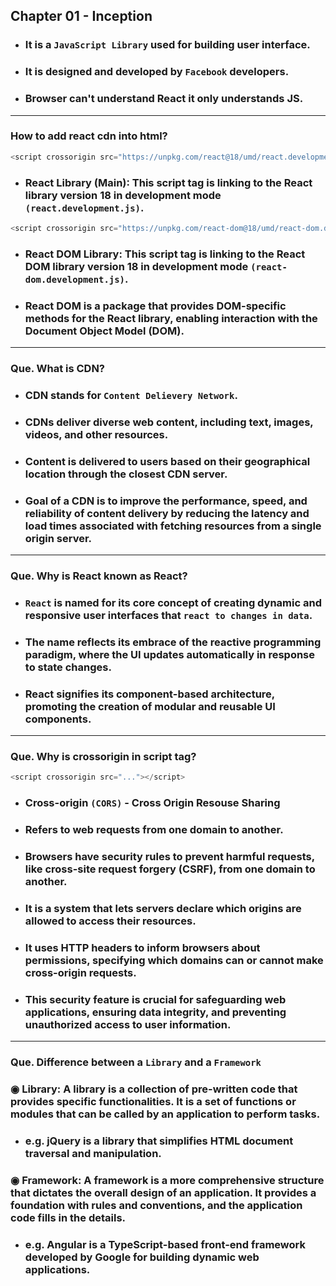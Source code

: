 ## Chapter 01 - Inception
- ### It is a `JavaScript Library` used for building user interface.
- ### It is designed and developed by `Facebook` developers.
- ### Browser can't understand React it only understands JS.

---
### How to add react cdn into html?
```js
<script crossorigin src="https://unpkg.com/react@18/umd/react.development.js"></script>
```
- ### React Library (Main): This script tag is linking to the React library version 18 in development mode `(react.development.js)`. 
```js
<script crossorigin src="https://unpkg.com/react-dom@18/umd/react-dom.development.js"></script>
```
- ### React DOM Library: This script tag is linking to the React DOM library version 18 in development mode `(react-dom.development.js)`.
- ### React DOM is a package that provides DOM-specific methods for the React library, enabling interaction with the Document Object Model (DOM). 

---

### Que. What is CDN?
- ### CDN stands for `Content Delievery Network`.
- ### CDNs deliver diverse web content, including **text, images, videos, and other resources**.
- ### Content is delivered to users based on their geographical location through the closest CDN server.
- ### Goal of a CDN is to improve the **performance, speed, and reliability of content delivery** by reducing the latency and load times associated with fetching resources from a single origin server.

---

### Que. Why is React known as React?
- ### `React` is named for its core concept of creating dynamic and responsive user interfaces that `react to changes in data`.
- ### The name reflects its embrace of the reactive programming paradigm, where the UI updates automatically in response to state changes.
- ### React signifies its component-based architecture, promoting the creation of modular and reusable UI components.

---

### Que. Why is crossorigin in script tag?
```js
<script crossorigin src="..."></script>
```
- ### Cross-origin `(CORS)` - Cross Origin Resouse Sharing
- ### Refers to web requests from one domain to another.
- ### Browsers have security rules to prevent harmful requests, like cross-site request forgery (CSRF), from one domain to another.
- ### It is a system that lets servers declare which origins are allowed to access their resources.
- ### It uses HTTP headers to inform browsers about permissions, specifying which domains can or cannot make cross-origin requests.
- ### This security feature is crucial for safeguarding web applications, ensuring data integrity, and preventing unauthorized access to user information.

--- 

### Que. Difference between a `Library` and a `Framework`
### ◉ **Library:** A library is a collection of pre-written code that provides specific functionalities. It is a set of functions or modules that can be called by an application to perform tasks.
- ### e.g. jQuery is a library that simplifies HTML document traversal and manipulation.

### ◉ **Framework:** A framework is a more comprehensive structure that dictates the overall design of an application. It provides a foundation with rules and conventions, and the application code fills in the details.
- ### e.g. Angular is a TypeScript-based front-end framework developed by Google for building dynamic web applications.
